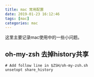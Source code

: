 ```yaml
---
title: mac 常用配置
date: 2019-01-23 16:12:46
tags: [mac]
categories: mac
---
```


这里主要记录mac使用中的一些小问题。

<!-- more -->

## oh-my-zsh 去掉history共享

```
# Add follow line in $ZSH/oh-my-zsh.sh
unsetopt share_history
```
